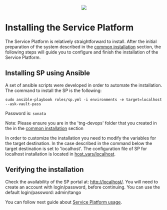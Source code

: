 <p align="center"><img src="https://github.com/sonata-nfv/tng-api-gtw/wiki/images/sonata-5gtango-logo-500px.png" /></p>

# Installing the Service Platform 

The Service Platform is relatively straightforward to install. After the initial preparation of the system described in the [common installation](/common-installation.md) section, the following steps will guide you to configure and finish the installation of the Service Platform.

## Installing SP using Ansible

A set of ansible scripts were developed in order to automate the installation. The command to install the SP is the following:

`sudo ansible-playbook roles/sp.yml -i environments -e target=localhost --ask-vault-pass`

Password is: `sonata`

Note: Please ensure you are in the 'tng-devops' folder that you created in the in the [common installation](/common-installation.md) section

In order to customize the installation you need to modify the variables for the target destination. In the case described in the command below the target destination is set to 'localhost'. The configuration file of SP for localhost installation is located in [host_vars/localhost](https://github.com/sonata-nfv/tng-devops/blob/v5.0/host_vars/localhost).


## Verifying the installation

Check the availability of the SP portal at: [http://localhost/](https://localhost/). You will need to create an account with login/password, before continuing. You can use the default login/password: admin/tango

You can follow next guide about [Service Platform usage](sp.md).
